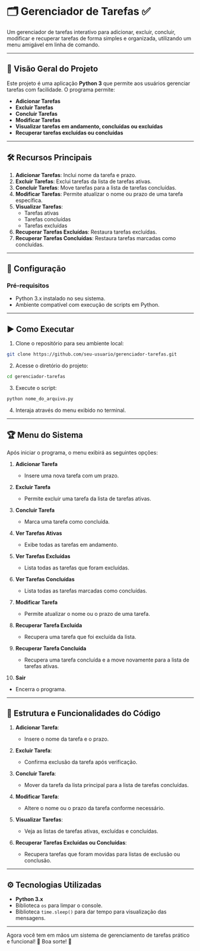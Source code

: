 # 🗂️ **Gerenciador de Tarefas** ✅

Um gerenciador de tarefas interativo para adicionar, excluir, concluir, modificar e recuperar tarefas de forma simples e organizada, utilizando um menu amigável em linha de comando.

---

## 🚀 **Visão Geral do Projeto**

Este projeto é uma aplicação **Python 3** que permite aos usuários gerenciar tarefas com facilidade. O programa permite:

- **Adicionar Tarefas**
- **Excluir Tarefas**
- **Concluir Tarefas**
- **Modificar Tarefas**
- **Visualizar tarefas em andamento, concluídas ou excluídas**
- **Recuperar tarefas excluídas ou concluídas**

---

## 🛠️ **Recursos Principais**

1. **Adicionar Tarefas**: Inclui nome da tarefa e prazo.
2. **Excluir Tarefas**: Exclui tarefas da lista de tarefas ativas.
3. **Concluir Tarefas**: Move tarefas para a lista de tarefas concluídas.
4. **Modificar Tarefas**: Permite atualizar o nome ou prazo de uma tarefa específica.
5. **Visualizar Tarefas**:
   - Tarefas ativas
   - Tarefas concluídas
   - Tarefas excluídas
6. **Recuperar Tarefas Excluídas**: Restaura tarefas excluídas.
7. **Recuperar Tarefas Concluídas**: Restaura tarefas marcadas como concluídas.

---

## 💾 **Configuração**

### Pré-requisitos

- Python 3.x instalado no seu sistema.
- Ambiente compatível com execução de scripts em Python.

---

## ▶️ **Como Executar**

1. Clone o repositório para seu ambiente local:

```bash
git clone https://github.com/seu-usuario/gerenciador-tarefas.git
```

2. Acesse o diretório do projeto:

```bash
cd gerenciador-tarefas
```

3. Execute o script:

```bash
python nome_do_arquivo.py
```

4. Interaja através do menu exibido no terminal.

---

## 🏆 **Menu do Sistema**

Após iniciar o programa, o menu exibirá as seguintes opções:

1. **Adicionar Tarefa**
   - Insere uma nova tarefa com um prazo.
   
2. **Excluir Tarefa**
   - Permite excluir uma tarefa da lista de tarefas ativas.
   
3. **Concluir Tarefa**
   - Marca uma tarefa como concluída.

4. **Ver Tarefas Ativas**
   - Exibe todas as tarefas em andamento.

5. **Ver Tarefas Excluídas**
   - Lista todas as tarefas que foram excluídas.

6. **Ver Tarefas Concluídas**
   - Lista todas as tarefas marcadas como concluídas.

7. **Modificar Tarefa**
   - Permite atualizar o nome ou o prazo de uma tarefa.

8. **Recuperar Tarefa Excluída**
   - Recupera uma tarefa que foi excluída da lista.

9. **Recuperar Tarefa Concluída**
   - Recupera uma tarefa concluída e a move novamente para a lista de tarefas ativas.

10. **Sair**
   - Encerra o programa.

---

## 🧩 **Estrutura e Funcionalidades do Código**

1. **Adicionar Tarefa**:
   - Insere o nome da tarefa e o prazo.
   
2. **Excluir Tarefa**:
   - Confirma exclusão da tarefa após verificação.
   
3. **Concluir Tarefa**:
   - Mover da tarefa da lista principal para a lista de tarefas concluídas.
   
4. **Modificar Tarefa**:
   - Altere o nome ou o prazo da tarefa conforme necessário.

5. **Visualizar Tarefas**:
   - Veja as listas de tarefas ativas, excluídas e concluídas.
   
6. **Recuperar Tarefas Excluídas ou Concluídas**:
   - Recupera tarefas que foram movidas para listas de exclusão ou conclusão.

---

## ⚙️ **Tecnologias Utilizadas**

- **Python 3.x**
- Biblioteca `os` para limpar o console.
- Biblioteca `time.sleep()` para dar tempo para visualização das mensagens.

---

Agora você tem em mãos um sistema de gerenciamento de tarefas prático e funcional! 🚀 Boa sorte! 🎯